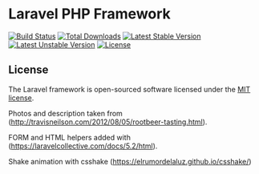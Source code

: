 # Laravel PHP Framework

[![Build Status](https://travis-ci.org/laravel/framework.svg)](https://travis-ci.org/laravel/framework)
[![Total Downloads](https://poser.pugx.org/laravel/framework/d/total.svg)](https://packagist.org/packages/laravel/framework)
[![Latest Stable Version](https://poser.pugx.org/laravel/framework/v/stable.svg)](https://packagist.org/packages/laravel/framework)
[![Latest Unstable Version](https://poser.pugx.org/laravel/framework/v/unstable.svg)](https://packagist.org/packages/laravel/framework)
[![License](https://poser.pugx.org/laravel/framework/license.svg)](https://packagist.org/packages/laravel/framework)


## License

The Laravel framework is open-sourced software licensed under the [MIT license](http://opensource.org/licenses/MIT).

Photos and description taken from (http://travisneilson.com/2012/08/05/rootbeer-tasting.html).

FORM and HTML helpers added with (https://laravelcollective.com/docs/5.2/html).

Shake animation with csshake (https://elrumordelaluz.github.io/csshake/)
